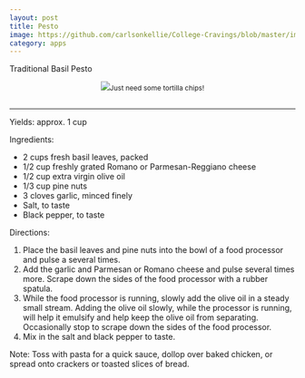 ```yaml
---
layout: post
title: Pesto
image: https://github.com/carlsonkellie/College-Cravings/blob/master/images/guacamole.jpg?raw=true
category: apps
---
```


Traditional Basil Pesto

<p style="float:center; font-size: 9pt; text-align: center; width: 50%; margin-left: 25%; margin-bottom: 0.5em;"><img src="https://github.com/carlsonkellie/College-Cravings/blob/master/images/guacamole.jpg?raw=true">Just need some tortilla chips!<br><br></p>

<hr>


Yields: approx. 1 cup

Ingredients:
* 2 cups fresh basil leaves, packed
* 1/2 cup freshly grated Romano or Parmesan-Reggiano cheese
* 1/2 cup extra virgin olive oil
* 1/3 cup pine nuts
* 3 cloves garlic, minced finely
* Salt, to taste
* Black pepper, to taste

Directions:
1. Place the basil leaves and pine nuts into the bowl of a food processor and pulse a several times.
2. Add the garlic and Parmesan or Romano cheese and pulse several times more. Scrape down the sides of the food processor with a rubber spatula.
3. While the food processor is running, slowly add the olive oil in a steady small stream. Adding the olive oil slowly, while the processor is running, will help it emulsify and help keep the olive oil from separating. Occasionally stop to scrape down the sides of the food processor.
4. Mix in the salt and black pepper to taste.

Note: Toss with pasta for a quick sauce, dollop over baked chicken, or spread onto crackers or toasted slices of bread.
